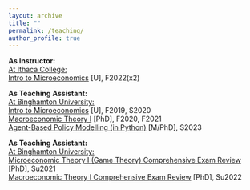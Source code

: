 ```yaml
---
layout: archive
title: ""
permalink: /teaching/
author_profile: true
---
```

<b>As Instructor:</b><br>
<ins>At Ithaca College:</ins><br>
<a href="https://www.coursicle.com/ithaca/courses/ECON/12200/">Intro to Microeconomics</a> [U], F2022(x2)

<b>As Teaching Assistant:</b> <br>
<ins>At Binghamton University:</ins><br>
<a href="">Intro to Microeconomics</a> [U], F2019, S2020 <br>
<a href="">Macroeconomic Theory I</a> [PhD], F2020, F2021 <br>
<a href="">Agent-Based Policy Modelling (in Python)</a> [M/PhD], S2023 <br>

<b>As Teaching Assistant:</b><br>
<ins>At Binghamton University:</ins><br>
<a href="">Microeconomic Theory I (Game Theory) Comprehensive Exam Review</a> [PhD], Su2021 <br>
<a href="">Macroeconomic Theory I Comprehensive Exam Review</a> [PhD], Su2022 <br>
